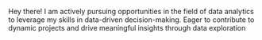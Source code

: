 Hey there!
I am actively pursuing opportunities in the field of data analytics to leverage my skills in data-driven decision-making.
Eager to contribute to dynamic projects and drive meaningful insights through data exploration
  

